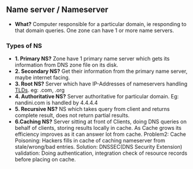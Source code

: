 ## Name server / Nameserver
- **What?** Computer responsible for a particular domain, ie responding to that domain queries. One zone can have 1 or more name servers. 

### Types of NS
  - **1. Primary NS?** Zone have 1 primary name server which gets its information from DNS zone file on its disk.
  - **2. Secondary NS?** Get their information from the primary name server, maybe internet facing.
  - **3. Root NS?** Server which have IP-Addresses of nameservers handling [TLDs](Domain_Name). eg: .com, .org
  - **4. Authoritative NS?** Server authoritative for particular domain. Eg: nandini.com is handled by 4.4.4.4
  - **5. Recursive NS?** NS which takes query from client and returns complete result, does not return partial results.
  - **6.Caching NS?** Server sitting at front of Clients, doing DNS queries on behalf of clients, storing results locally in cache. As Cache grows its efficiency improves as it can answer lot from cache.
      Problem2: Cache Poisoning: Hackers fills in cache of caching nameserver from stale/wrong/bad entries.    Solution: DNSSEC(DNS Security Extension) validation: Doing authentication, integration check of resource records before placing on cache.

